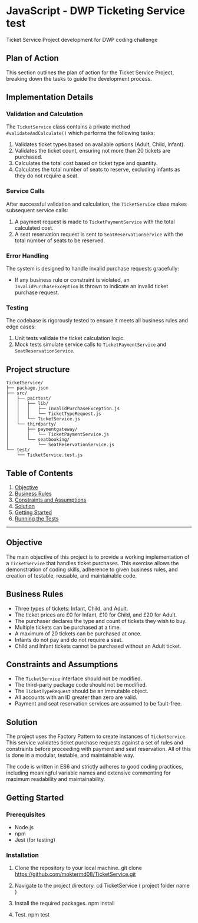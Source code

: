 # JavaScript - DWP Ticketing Service test 
 Ticket Service Project development for DWP coding challenge 

## Plan of Action
This section outlines the plan of action for the Ticket Service Project, breaking down the tasks to guide the development process.

## Implementation Details

### Validation and Calculation

The `TicketService` class contains a private method `#validateAndCalculate()` which performs the following tasks:

1. Validates ticket types based on available options (Adult, Child, Infant).
2. Validates the ticket count, ensuring not more than 20 tickets are purchased.
3. Calculates the total cost based on ticket type and quantity.
4. Calculates the total number of seats to reserve, excluding infants as they do not require a seat.

### Service Calls

After successful validation and calculation, the `TicketService` class makes subsequent service calls:

1. A payment request is made to `TicketPaymentService` with the total calculated cost.
2. A seat reservation request is sent to `SeatReservationService` with the total number of seats to be reserved.

### Error Handling

The system is designed to handle invalid purchase requests gracefully:

- If any business rule or constraint is violated, an `InvalidPurchaseException` is thrown to indicate an invalid ticket purchase request.

### Testing

The codebase is rigorously tested to ensure it meets all business rules and edge cases:

1. Unit tests validate the ticket calculation logic.
2. Mock tests simulate service calls to `TicketPaymentService` and `SeatReservationService`.



## Project structure 
```
TicketService/
├── package.json
├── src/
│   ├── pairtest/
│   │   ├── lib/
│   │   │   ├── InvalidPurchaseException.js
│   │   │   └── TicketTypeRequest.js
│   │   └── TicketService.js
│   └── thirdparty/
│       ├── paymentgateway/
│       │   └── TicketPaymentService.js
│       └── seatbooking/
│           └── SeatReservationService.js
└── test/
    └── TicketService.test.js

```

## Table of Contents

1. [Objective](#objective)
2. [Business Rules](#business-rules)
3. [Constraints and Assumptions](#constraints-and-assumptions)
4. [Solution](#solution)
5. [Getting Started](#getting-started)
6. [Running the Tests](#running-the-tests)

---

## Objective

The main objective of this project is to provide a working implementation of a `TicketService` that handles ticket purchases. This exercise allows the demonstration of coding skills, adherence to given business rules, and creation of testable, reusable, and maintainable code.

## Business Rules

- Three types of tickets: Infant, Child, and Adult.
- The ticket prices are £0 for Infant, £10 for Child, and £20 for Adult.
- The purchaser declares the type and count of tickets they wish to buy.
- Multiple tickets can be purchased at a time.
- A maximum of 20 tickets can be purchased at once.
- Infants do not pay and do not require a seat.
- Child and Infant tickets cannot be purchased without an Adult ticket.

## Constraints and Assumptions

- The `TicketService` interface should not be modified.
- The third-party package code should not be modified.
- The `TicketTypeRequest` should be an immutable object.
- All accounts with an ID greater than zero are valid.
- Payment and seat reservation services are assumed to be fault-free.

## Solution

The project uses the Factory Pattern to create instances of `TicketService`. This service validates ticket purchase requests against a set of rules and constraints before proceeding with payment and seat reservation. All of this is done in a modular, testable, and maintainable way.

The code is written in ES6 and strictly adheres to good coding practices, including meaningful variable names and extensive commenting for maximum readability and maintainability. 

## Getting Started

### Prerequisites

- Node.js
- npm
- Jest (for testing)

### Installation

1. Clone the repository to your local machine.
git clone https://github.com/moktermd08/TicketService.git

2. Navigate to the project directory.
cd TicketService ( project folder name )

3. Install the required packages.
npm install

4. Test.
npm test


